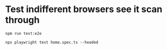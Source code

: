# Test indifferent browsers see it scan through
```
npm run test:e2e   
```
```
npx playwright test home.spec.ts --headed
```